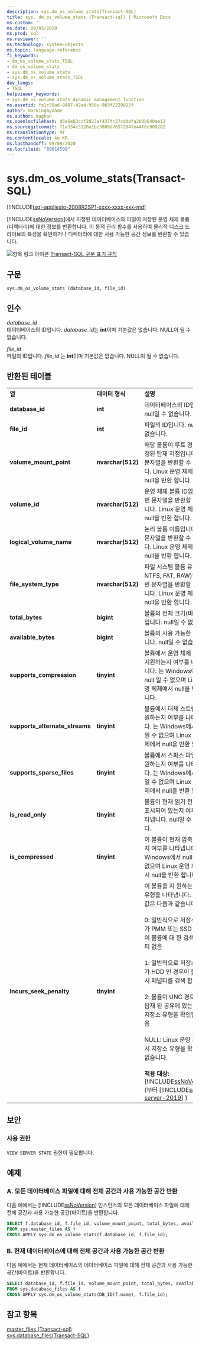 ```yaml
---
description: sys.dm_os_volume_stats(Transact-SQL)
title: sys. dm_os_volume_stats (Transact-sql) | Microsoft Docs
ms.custom: ''
ms.date: 09/03/2020
ms.prod: sql
ms.reviewer: ''
ms.technology: system-objects
ms.topic: language-reference
f1_keywords:
- dm_os_volume_stats_TSQL
- dm_os_volume_stats
- sys.dm_os_volume_stats
- sys.dm_os_volume_stats_TSQL
dev_langs:
- TSQL
helpviewer_keywords:
- sys.dm_os_volume_stats dynamic management function
ms.assetid: fa1c58ad-8487-42ad-956c-983f2229025f
author: markingmyname
ms.author: maghan
ms.openlocfilehash: d6e6eb3ccf2823af437fc37cdddfa2b0b640ae12
ms.sourcegitcommit: 71a334c5120a1bc3809d7657294fe44f6c909282
ms.translationtype: MT
ms.contentlocale: ko-KR
ms.lasthandoff: 09/09/2020
ms.locfileid: "89614598"
---
```

# <a name="sysdm_os_volume_stats-transact-sql"></a>sys.dm_os_volume_stats(Transact-SQL)
[!INCLUDE[tsql-appliesto-2008R2SP1-xxxx-xxxx-xxx-md](../../includes/tsql-appliesto-2008R2sp1-xxxx-xxxx-xxx-md.md)]

  [!INCLUDE[ssNoVersion](../../includes/ssnoversion-md.md)]에서 지정된 데이터베이스와 파일이 저장된 운영 체제 볼륨(디렉터리)에 대한 정보를 반환합니다. 이 동적 관리 함수를 사용하여 물리적 디스크 드라이브의 특성을 확인하거나 디렉터리에 대한 사용 가능한 공간 정보를 반환할 수 있습니다.  
  
 ![항목 링크 아이콘](../../database-engine/configure-windows/media/topic-link.gif "항목 링크 아이콘") [Transact-SQL 구문 표기 규칙](../../t-sql/language-elements/transact-sql-syntax-conventions-transact-sql.md)  
  
## <a name="syntax"></a>구문  
  
```  
sys.dm_os_volume_stats (database_id, file_id)  
```  
  
##  <a name="arguments"></a><a name="Arguments"></a> 인수  
 *database_id*  
 데이터베이스의 ID입니다. *database_id*는 **int**이며 기본값은 없습니다. NULL이 될 수 없습니다.  
  
 *file_id*  
 파일의 ID입니다. *file_id* 는 **int**이며 기본값은 없습니다. NULL이 될 수 없습니다.  
  
## <a name="table-returned"></a>반환된 테이블  
  
||||  
|-|-|-|  
|**열**|**데이터 형식**|**설명**|  
|**database_id**|**int**|데이터베이스의 ID입니다. null일 수 없습니다.|  
|**file_id**|**int**|파일의 ID입니다. null일 수 없습니다.|  
|**volume_mount_point**|**nvarchar(512)**|해당 볼륨이 루트 경로로 지정된 탑재 지점입니다. 빈 문자열을 반환할 수 있습니다. Linux 운영 체제에서 null을 반환 합니다.|  
|**volume_id**|**nvarchar(512)**|운영 체제 볼륨 ID입니다. 빈 문자열을 반환할 수 있습니다. Linux 운영 체제에서 null을 반환 합니다.|  
|**logical_volume_name**|**nvarchar(512)**|논리 볼륨 이름입니다. 빈 문자열을 반환할 수 있습니다. Linux 운영 체제에서 null을 반환 합니다.|  
|**file_system_type**|**nvarchar(512)**|파일 시스템 볼륨 유형(예: NTFS, FAT, RAW)입니다. 빈 문자열을 반환할 수 있습니다. Linux 운영 체제에서 null을 반환 합니다.|  
|**total_bytes**|**bigint**|볼륨의 전체 크기(바이트)입니다. null일 수 없습니다.|  
|**available_bytes**|**bigint**|볼륨의 사용 가능한 공간입니다. null일 수 없습니다.|  
|**supports_compression**|**tinyint**|볼륨에서 운영 체제 압축을 지원하는지 여부를 나타냅니다. 는 Windows에서 null 일 수 없으며 Linux 운영 체제에서 null을 반환 합니다.|  
|**supports_alternate_streams**|**tinyint**|볼륨에서 대체 스트림을 지원하는지 여부를 나타냅니다. 는 Windows에서 null 일 수 없으며 Linux 운영 체제에서 null을 반환 합니다.|  
|**supports_sparse_files**|**tinyint**|볼륨에서 스파스 파일을 지원하는지 여부를 나타냅니다.  는 Windows에서 null 일 수 없으며 Linux 운영 체제에서 null을 반환 합니다.|  
|**is_read_only**|**tinyint**|볼륨이 현재 읽기 전용으로 표시되어 있는지 여부를 나타냅니다. null일 수 없습니다.|  
|**is_compressed**|**tinyint**|이 볼륨이 현재 압축되었는지 여부를 나타냅니다. 는 Windows에서 null 일 수 없으며 Linux 운영 체제에서 null을 반환 합니다.|  
|**incurs_seek_penalty**|**tinyint**|이 볼륨을 지 원하는 저장소 유형을 나타냅니다. 가능한 값은 다음과 같습니다.<br /><br />0: 일반적으로 저장소 장치가 PMM 또는 SSD 인 경우이 볼륨에 대 한 검색 페널티 없음<br /><br />1: 일반적으로 저장소 장치가 HDD 인 경우이 볼륨에서 페널티를 검색 합니다.<br /><br />2: 볼륨이 UNC 경로 또는 탑재 된 공유에 있는 경우 저장소 유형을 확인할 수 없음<br /><br />NULL: Linux 운영 체제에서 저장소 유형을 확인할 수 없습니다.<br /><br />**적용 대상:** [!INCLUDE[ssNoVersion](../../includes/ssnoversion-md.md)] (부터 [!INCLUDE[sql-server-2019](../../includes/sssqlv15-md.md)] )|  
  
## <a name="security"></a>보안  
  
### <a name="permissions"></a>사용 권한  
 `VIEW SERVER STATE` 권한이 필요합니다.  
  
## <a name="examples"></a>예제  
  
### <a name="a-return-total-space-and-available-space-for-all-database-files"></a>A. 모든 데이터베이스 파일에 대해 전체 공간과 사용 가능한 공간 반환  
 다음 예에서는 [!INCLUDE[ssNoVersion](../../includes/ssnoversion-md.md)] 인스턴스의 모든 데이터베이스 파일에 대해 전체 공간과 사용 가능한 공간(바이트)을 반환합니다.  
  
```sql  
SELECT f.database_id, f.file_id, volume_mount_point, total_bytes, available_bytes  
FROM sys.master_files AS f  
CROSS APPLY sys.dm_os_volume_stats(f.database_id, f.file_id);  
```  
  
### <a name="b-return-total-space-and-available-space-for-the-current-database"></a>B. 현재 데이터베이스에 대해 전체 공간과 사용 가능한 공간 반환  
 다음 예에서는 현재 데이터베이스의 데이터베이스 파일에 대해 전체 공간과 사용 가능한 공간(바이트)을 반환합니다.  
  
```sql  
SELECT database_id, f.file_id, volume_mount_point, total_bytes, available_bytes  
FROM sys.database_files AS f  
CROSS APPLY sys.dm_os_volume_stats(DB_ID(f.name), f.file_id);  
```  
  
## <a name="see-also"></a>참고 항목  
 [master_files &#40;Transact-sql&#41;](../../relational-databases/system-catalog-views/sys-master-files-transact-sql.md)   
 [sys.database_files&#40;Transact-SQL&#41;](../../relational-databases/system-catalog-views/sys-database-files-transact-sql.md)  
  
  
